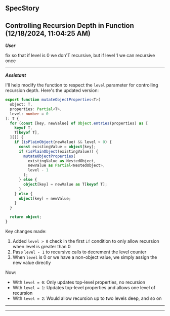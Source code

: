 ## SpecStory

## Controlling Recursion Depth in Function (12/18/2024, 11:04:25 AM)

_**User**_

fix so that if level is 0 we don'T recursive, but if level 1 we can recursive once

---

_**Assistant**_

I'll help modify the function to respect the `level` parameter for controlling recursion depth. Here's the updated version:

```typescript:utils/mutate-object-properties.ts
export function mutateObjectProperties<T>(
  object: T,
  properties: Partial<T>,
  level: number = 0
): T {
  for (const [key, newValue] of Object.entries(properties) as [
    keyof T,
    T[keyof T],
  ][]) {
    if (isPlainObject(newValue) && level > 0) {
      const existingValue = object[key];
      if (isPlainObject(existingValue)) {
        mutateObjectProperties(
          existingValue as NestedObject,
          newValue as Partial<NestedObject>,
          level - 1
        );
      } else {
        object[key] = newValue as T[keyof T];
      }
    } else {
      object[key] = newValue;
    }
  }

  return object;
}
```

Key changes made:
1. Added `level > 0` check in the first `if` condition to only allow recursion when level is greater than 0
2. Pass `level - 1` to recursive calls to decrement the level counter
3. When `level` is 0 or we have a non-object value, we simply assign the new value directly

Now:
- With `level = 0`: Only updates top-level properties, no recursion
- With `level = 1`: Updates top-level properties and allows one level of recursion
- With `level = 2`: Would allow recursion up to two levels deep, and so on

---



---

